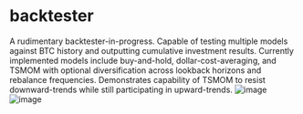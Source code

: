 # backtester
A rudimentary backtester-in-progress. Capable of testing multiple models against BTC history and outputting cumulative investment results. Currently implemented models include buy-and-hold, dollar-cost-averaging, and TSMOM with optional diversification across lookback horizons and rebalance frequencies. Demonstrates capability of TSMOM to resist downward-trends while still participating in upward-trends.
![image](https://user-images.githubusercontent.com/44424156/122874739-54703580-d301-11eb-8537-7e2a6150c9ce.png)
![image](https://user-images.githubusercontent.com/44424156/122874902-94371d00-d301-11eb-8724-d061050f649a.png)
